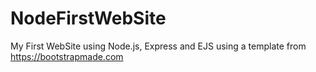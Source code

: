 # NodeFirstWebSite

My First WebSite using Node.js, Express and EJS using a template from https://bootstrapmade.com 
